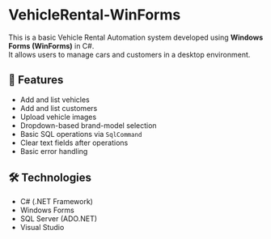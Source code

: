 # VehicleRental-WinForms

This is a basic Vehicle Rental Automation system developed using **Windows Forms (WinForms)** in C#.  
It allows users to manage cars and customers in a desktop environment.

## 🧩 Features

- Add and list vehicles
- Add and list customers
- Upload vehicle images
- Dropdown-based brand-model selection
- Basic SQL operations via `SqlCommand`
- Clear text fields after operations
- Basic error handling

## 🛠️ Technologies

- C# (.NET Framework)
- Windows Forms
- SQL Server (ADO.NET)
- Visual Studio
